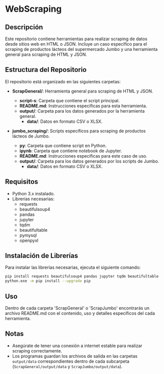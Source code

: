 # WebScraping

## Descripción

Este repositorio contiene herramientas para realizar scraping de datos desde sitios web en HTML o JSON. Incluye un caso específico para el scraping de productos lácteos del supermercado Jumbo y una herramienta general para scraping de HTML y JSON.

## Estructura del Repositorio

El repositorio está organizado en las siguientes carpetas:

- **ScrapGeneral/**: Herramienta general para scraping de HTML y JSON.

  - **script-s**: Carpeta que contiene el script principal.
  - **README.md**: Instrucciones específicas para esta herramienta.
  - **output/**: Carpeta para los datos generados por la herramienta general.
    - **data/**: Datos en formato CSV o XLSX.

- **jumbo_scraping/**: Scripts específicos para scraping de productos lácteos de Jumbo.
  - **py**: Carpeta que contiene script en Python.
  - **ipynb**: Carpeta que contiene notebook de Jupyter.
  - **README.md**: Instrucciones específicas para este caso de uso.
  - **output/**: Carpeta para los datos generados por los scripts de Jumbo.
    - **data/**: Datos en formato CSV o XLSX.

## Requisitos

- Python 3.x instalado.
- Librerías necesarias:
  - requests
  - beautifulsoup4
  - pandas
  - jupyter
  - tqdm
  - beautifultable
  - pymysql
  - openpyxl

## Instalación de Librerías

Para instalar las librerías necesarias, ejecuta el siguiente comando:

```bash
pip install requests beautifulsoup4 pandas jupyter tqdm beautifultable pymysql openpyxl
python.exe -m pip install --upgrade pip
```

## Uso

Dentro de cada carpeta 'ScrapGeneral' o 'ScrapJumbo' encontrarás un archivo README.md con el contenido, uso y detalles específicos del cada herramienta.

## Notas

- Asegúrate de tener una conexión a internet estable para realizar scraping correctamente.
- Los programas guardan los archivos de salida en las carpetas `output/data` correspondientes dentro de cada subcarpeta (`ScrapGeneral/output/data` y `ScrapJumbo/output/data`).
